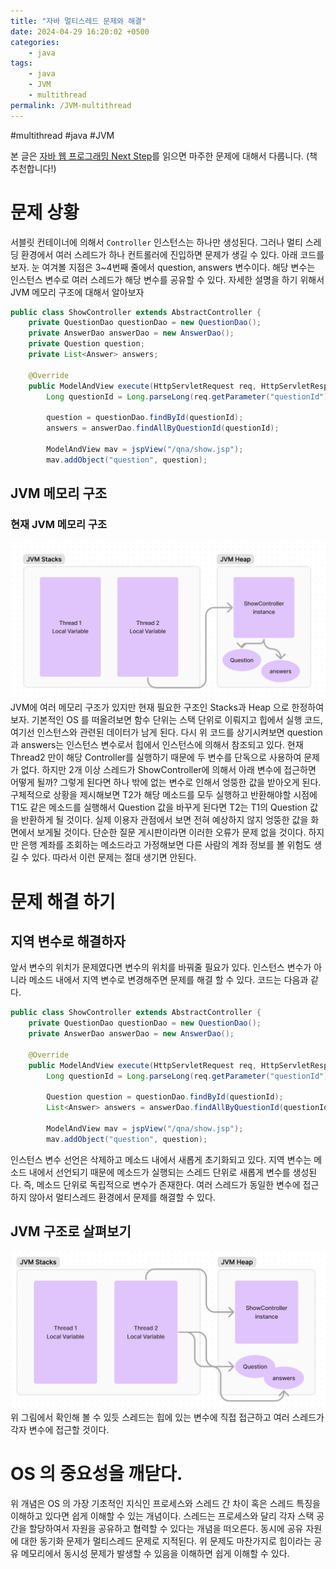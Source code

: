 ```yaml
---
title: "자바 멀티스레드 문제와 해결"
date: 2024-04-29 16:20:02 +0500
categories:
    - java
tags:
    - java
    - JVM
    - multithread
permalink: /JVM-multithread
---
```


#multithread #java #JVM 

본 글은 [자바 웹 프로그래밍 Next Step](https://m.yes24.com/Goods/Detail/31869154)를 읽으면 마주한 문제에 대해서 다룹니다. (책 추천합니다!)

# 문제 상황 

서블릿 컨테이너에 의해서 `Controller` 인스턴스는 하나만 생성된다. 그러나 멀티 스레딩 환경에서 여러 스레드가 하나 컨트롤러에 진입하면 문제가 생길 수 있다. 아래 코드를 보자. 눈 여겨볼 지점은 3~4번째 줄에서 question, answers 변수이다. 해당 변수는 인스턴스 변수로  여러 스레드가 해당 변수를 공유할 수 있다. 
자세한 설명을 하기 위해서 JVM 메모리 구조에 대해서 알아보자 
```java
public class ShowController extends AbstractController {
    private QuestionDao questionDao = new QuestionDao();
    private AnswerDao answerDao = new AnswerDao();
    private Question question;
    private List<Answer> answers;

    @Override
    public ModelAndView execute(HttpServletRequest req, HttpServletResponse response) throws Exception {
        Long questionId = Long.parseLong(req.getParameter("questionId"));

        question = questionDao.findById(questionId);
        answers = answerDao.findAllByQuestionId(questionId);

        ModelAndView mav = jspView("/qna/show.jsp");
        mav.addObject("question", question);
```

## JVM 메모리 구조 

### 현재 JVM 메모리 구조 
![](../../static/images/java-multithread/jvm-multithread-before.png)
JVM에 여러 메모리 구조가 있지만 현재 필요한 구조인 Stacks과 Heap 으로 한정하여 보자. 기본적인 OS 를 떠올려보면 함수 단위는 스택 단위로 이뤄지고 힙에서 실행 코드, 여기선 인스턴스와 관련된 데이터가 남게 된다. 다시 위 코드를 상기시켜보면 question과 answers는 인스턴스 변수로서 힙에서 인스턴스에 의해서 참조되고 있다. 현재 Thread2 만이 해당 Controller를 실행하기 때문에 두 변수를 단독으로 사용하여 문제가 없다. 하지만 2개 이상 스레드가 ShowController에 의해서 아래 변수에 접근하면 어떻게 될까? 
 그렇게 된다면 하나 밖에 없는 변수로 인해서 엉뚱한 값을 받아오게 된다. 구체적으로 상황을 제시해보면 T2가 해당 메소드를 모두 실행하고 반환해야할 시점에 T1도 같은 메소드를 실행해서 Question 값을 바꾸게 된다면 T2는 T1의 Question 값을 반환하게 될 것이다. 실제 이용자 관점에서 보면 전혀 예상하지 않지 엉뚱한 값을 화면에서 보게될 것이다. 단순한 질문 게시판이라면 이러한 오류가 문제 없을 것이다. 하지만 은행 계좌를 조회하는 메소드라고 가정해보면 다른 사람의 계좌 정보를 볼 위험도 생길 수 있다. 따라서 이런 문제는 절대 생기면 안된다. 

# 문제 해결 하기 
## 지역 변수로 해결하자 
 앞서 변수의 위치가 문제였다면 변수의 위치를 바꿔줄 필요가 있다. 인스턴스 변수가 아니라 메소드 내에서 지역 변수로 변경해주면 문제를 해결 할 수 있다. 코드는 다음과 같다. 
```java
public class ShowController extends AbstractController {
    private QuestionDao questionDao = new QuestionDao();
    private AnswerDao answerDao = new AnswerDao();

    @Override
    public ModelAndView execute(HttpServletRequest req, HttpServletResponse response) throws Exception {
        Long questionId = Long.parseLong(req.getParameter("questionId"));

        Question question = questionDao.findById(questionId);
        List<Answer> answers = answerDao.findAllByQuestionId(questionId);

        ModelAndView mav = jspView("/qna/show.jsp");
        mav.addObject("question", question);
```

인스턴스 변수 선언은 삭제하고 메소드 내에서 새롭게 초기화되고 있다. 지역 변수는 메소드 내에서 선언되기 때문에 메소드가 실행되는 스레드 단위로 새롭게 변수를 생성된다. 즉, 메소드 단위로 독립적으로 변수가 존재한다. 여러 스레드가 동일한 변수에 접근하지 않아서 멀티스레드 환경에서 문제를 해결할 수 있다. 

## JVM 구조로 살펴보기 
![](../../static/images/java-multithread/jvm-multithread-after.png)
위 그림에서 확인해 볼 수 있듯 스레드는 힙에 있는 변수에 직접 접근하고 여러 스레드가 각자 변수에 접근할 것이다. 


# OS 의 중요성을 깨닫다. 
위 개념은 OS 의 가장 기초적인 지식인 프로세스와 스레드 간 차이 혹은 스레드 특징을 이해하고 있다면 쉽게 이해할 수 있는 개념이다. 스레드는 프로세스와 달리 각자 스택 공간을 할당하여서 자원을 공유하고 협력할 수 있다는 개념을 떠오른다. 동시에 공유 자원에 대한 동기화 문제가 멀티스레드 문제로 지적된다. 위 문제도 마찬가지로 힙이라는 공유 메모리에서 동시성 문제가 발생할 수 있음을 이해하면 쉽게 이해할 수 있다. 